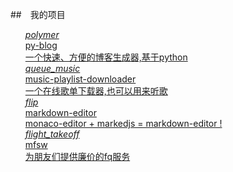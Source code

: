 ##　我的项目

<ul class="mdui-list">
    <a href="https://github.com/zcmimi/py-blog" target="_blank" class="mdui-list-item">
        <i class="mdui-list-item-avatar mdui-icon material-icons">polymer</i>
        <div class="mdui-list-item-content">
            <div class="mdui-list-item-title">py-blog</div>
            <div class="mdui-list-item-text">一个快速、方便的博客生成器,基于python</div>
        </div>
    </a>
    <a href="https://music.zcmimi.top" target="_blank" class="mdui-list-item">
        <i class="mdui-list-item-avatar mdui-icon material-icons">queue_music</i>
        <div class="mdui-list-item-content">
            <div class="mdui-list-item-title">music-playlist-downloader</div>
            <div class="mdui-list-item-text">一个在线歌单下载器,也可以用来听歌</div>
        </div>
    </a>
    <a href="https://zcmimi.github.io/markdown-editor" target="_blank" class="mdui-list-item">
        <i class="mdui-list-item-avatar mdui-icon material-icons">flip</i>
        <div class="mdui-list-item-content">
            <div class="mdui-list-item-title">markdown-editor</div>
            <div class="mdui-list-item-text">monaco-editor + markedjs = markdown-editor !</div>
        </div>
    </a>    
    <a href="https://mfsw.zcmimi.top" target="_blank" class="mdui-list-item">
        <i class="mdui-list-item-avatar mdui-icon material-icons">flight_takeoff</i>
        <div class="mdui-list-item-content">
            <div class="mdui-list-item-title">mfsw</div>
            <div class="mdui-list-item-text">为朋友们提供廉价的fq服务</div>
        </div>
    </a>
</ul>

